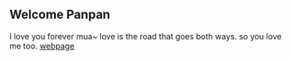 ## Welcome Panpan
I love you forever
mua~
love is the road that goes both ways.
so
you love me too.
[webpage](https://c.zju.edu.cn/) 
